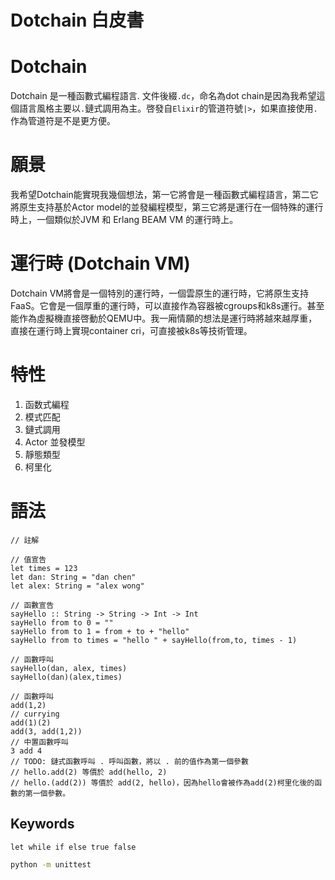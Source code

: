 # Dotchain 白皮書

# Dotchain
Dotchain 是一種函數式編程語言. 文件後綴`.dc`，命名為dot chain是因為我希望這個語言風格主要以`.`鏈式調用為主。啓發自`Elixir`的管道符號`|>`，如果直接使用`.`作為管道符是不是更方便。

# 願景
我希望Dotchain能實現我幾個想法，第一它將會是一種函數式編程語言，第二它將原生支持基於Actor model的並發編程模型，第三它將是運行在一個特殊的運行時上，一個類似於JVM 和 Erlang BEAM VM 的運行時上。

# 運行時 (Dotchain VM)
Dotchain VM將會是一個特別的運行時，一個雲原生的運行時，它將原生支持FaaS。它會是一個厚重的運行時，可以直接作為容器被cgroups和k8s運行。甚至能作為虛擬機直接啓動於QEMU中。我一廂情願的想法是運行時將越來越厚重，直接在運行時上實現container cri，可直接被k8s等技術管理。
# 特性
1. 函数式編程
2. 模式匹配
3. 鏈式調用
4. Actor 並發模型
5. 靜態類型
6. 柯里化

# 語法
```
// 註解

// 值宣告
let times = 123
let dan: String = "dan chen"
let alex: String = "alex wong"

// 函數宣告
sayHello :: String -> String -> Int -> Int
sayHello from to 0 = ""
sayHello from to 1 = from + to + "hello"
sayHello from to times = "hello " + sayHello(from,to, times - 1)

// 函數呼叫
sayHello(dan, alex, times)
sayHello(dan)(alex,times)

// 函數呼叫
add(1,2)
// currying
add(1)(2)
add(3, add(1,2))
// 中置函數呼叫
3 add 4
// TODO: 鏈式函數呼叫 . 呼叫函數，將以 . 前的值作為第一個參數
// hello.add(2) 等價於 add(hello, 2)
// hello.(add(2)) 等價於 add(2, hello)，因為hello會被作為add(2)柯里化後的函數的第一個參數。
```
## Keywords
```
let while if else true false
```

```bash
python -m unittest
```
